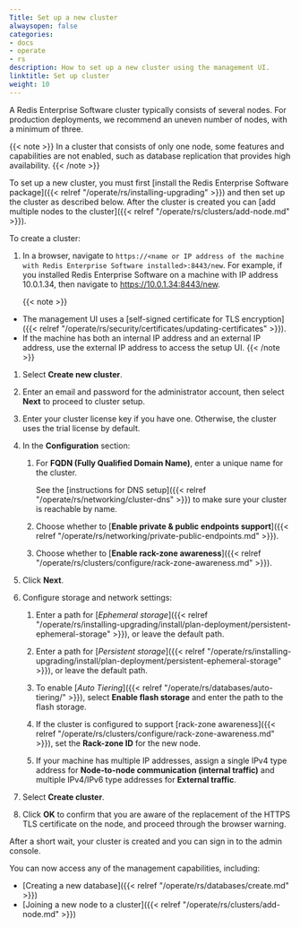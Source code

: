 ```yaml
---
Title: Set up a new cluster
alwaysopen: false
categories:
- docs
- operate
- rs
description: How to set up a new cluster using the management UI.
linktitle: Set up cluster
weight: 10
---
```

A Redis Enterprise Software cluster typically consists of several nodes.
For production deployments, we recommend an uneven number of nodes, with a minimum of three.

{{< note >}}
In a cluster that consists of only one node, some features and capabilities are not enabled,
such as database replication that provides high availability.
{{< /note >}}

To set up a new cluster, you must first [install the Redis Enterprise Software package]({{< relref "/operate/rs/installing-upgrading" >}})
and then set up the cluster as described below.
After the cluster is created you can [add multiple nodes to the cluster]({{< relref "/operate/rs/clusters/add-node.md" >}}).

To create a cluster:

1. In a browser, navigate to `https://<name or IP address of the machine with Redis Enterprise Software installed>:8443/new`.
    For example, if you installed Redis Enterprise Software on a machine with IP address 10.0.1.34, then navigate to <https://10.0.1.34:8443/new>.

    {{< note >}}
- The management UI uses a [self-signed certificate for TLS encryption]({{< relref "/operate/rs/security/certificates/updating-certificates" >}}).
- If the machine has both an internal IP address and an external IP address, use the external IP address to access the setup UI.
    {{< /note >}}

1. Select **Create new cluster**.

1. Enter an email and password for the administrator account, then select **Next** to proceed to cluster setup.

1. Enter your cluster license key if you have one. Otherwise, the cluster uses the trial license by default.

1. In the **Configuration** section:

    1. For **FQDN (Fully Qualified Domain Name)**, enter a unique name for the cluster.

        See the [instructions for DNS setup]({{< relref "/operate/rs/networking/cluster-dns" >}})
        to make sure your cluster is reachable by name.

    1. Choose whether to [**Enable private & public endpoints support**]({{< relref "/operate/rs/networking/private-public-endpoints.md" >}}).

    1. Choose whether to [**Enable rack-zone awareness**]({{< relref "/operate/rs/clusters/configure/rack-zone-awareness.md" >}}).

1. Click **Next**.

1. Configure storage and network settings:

    1. Enter a path for [*Ephemeral storage*]({{< relref "/operate/rs/installing-upgrading/install/plan-deployment/persistent-ephemeral-storage" >}}), or leave the default path.

    1. Enter a path for [*Persistent storage*]({{< relref "/operate/rs/installing-upgrading/install/plan-deployment/persistent-ephemeral-storage" >}}),
        or leave the default path.

    1. To enable [*Auto Tiering*]({{< relref "/operate/rs/databases/auto-tiering/" >}}),
        select **Enable flash storage** and enter the path to the flash storage.

    1. If the cluster is configured to support [rack-zone awareness]({{< relref "/operate/rs/clusters/configure/rack-zone-awareness.md" >}}), set the **Rack-zone ID** for the new node.

    1. If your machine has multiple IP addresses, assign a single IPv4 type address for **Node-to-node communication (internal traffic)** and multiple IPv4/IPv6 type addresses for **External traffic**.

1. Select **Create cluster**.

1. Click **OK** to confirm that you are aware of the replacement of the HTTPS TLS certificate on the node,
    and proceed through the browser warning.

After a short wait, your cluster is created and you can sign in to the admin console.

You can now access any of the management capabilities, including:

- [Creating a new database]({{< relref "/operate/rs/databases/create.md" >}})
- [Joining a new node to a cluster]({{< relref "/operate/rs/clusters/add-node.md" >}})

